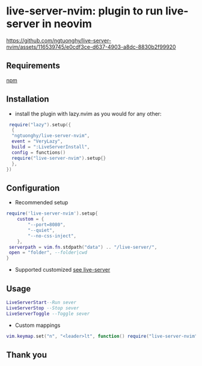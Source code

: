 # live-server-nvim: plugin to run live-server in neovim


https://github.com/ngtuonghy/live-server-nvim/assets/116539745/e0cdf3ce-d637-4903-a8dc-8830b2f99920


## Requirements

[npm](https://www.npmjs.com/)

## Installation

- install the plugin with lazy.nvim as you would for any other:

```lua
 require("lazy").setup({
  {
  "ngtuonghy/live-server-nvim",
  event = "VeryLazy",
  build = ":LiveServerInstall",
  config = functions()
  require("live-server-nvim").setup{}
  },
})
```

## Configuration

- Recommended setup

```lua
require('live-server-nvim').setup{
    custom = {
        "--port=8080",
        "--quiet",
        "--no-css-inject",
    },
 serverpath = vim.fn.stdpath("data") .. "/live-server/",
 open = "folder", --folder|cwd
}

```

- Supported customized
  [see live-server](https://github.com/tapio/live-server#usage-from-command-line)

## Usage

```lua
LiveServerStart--Run sever
LiveServerStop --Stop sever
LiveServerToggle --Toggle sever
```

- Custom mappings

```lua
vim.keymap.set("n", "<leader>lt", function() require("live-server-nvim").toggle() end)
```

## Thank you
